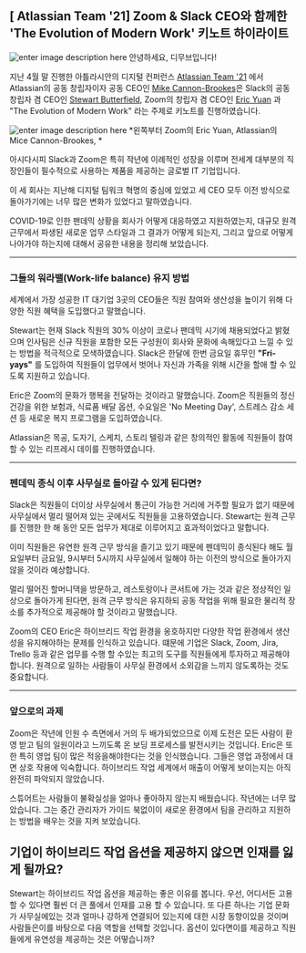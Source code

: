 
## [ Atlassian Team '21] Zoom & Slack CEO와 함께한 'The Evolution of Modern Work' 키노트 하이라이트
![enter image description here](https://i2.wp.com/atlassianblog.wpengine.com/wp-content/uploads/2020/04/brand-4570-how-to-lead-remotely-when-you-dont-have-a-clue@2x.png?w=2240&ssl=1)
안녕하세요, 디무브입니다!

지난 4월 말 진행한 아틀라시안의 디지털 컨퍼런스 [Atlassian Team '21](https://events.atlassian.com/team21) 에서 Atlassian의 공동 창립자이자 공동 CEO인 [Mike Cannon-Brookes](https://www.linkedin.com/in/mcannonbrookes)은 Slack의 공동 창립자 겸 CEO인 [Stewart Butterfield](https://www.linkedin.com/in/butterfield), Zoom의 창립자 겸 CEO인 [Eric Yuan](https://www.linkedin.com/in/ericsyuan) 과 "The Evolution of Modern Work" 라는 주제로 키노트를 진행하였습니다. 

![enter image description here](https://static.ffx.io/images/$zoom_0.53,$multiply_0.5855,$ratio_1.776846,$width_1059,$x_1,$y_0/t_crop_custom/e_sharpen:25,q_85,f_auto/50082adc8cf5638e333be0833ce4e54d308902b1)
*왼쪽부터 Zoom의 Eric Yuan, Atlassian의 Mice Cannon-Brookes,  *

아시다시피 Slack과 Zoom은 특히 작년에 이례적인 성장을 이루며 전세계 대부분의 직장인들이 필수적으로 사용하는 제품을 제공하는 글로벌 IT 기업입니다. 

이 세 회사는 지난해 디지털 팀워크 혁명의 중심에 있었고 세 CEO 모두 이전 방식으로 돌아가기에는 너무 많은 변화가 있었다고 말하였습니다. 

COVID-19로 인한 팬데믹 상황을 회사가 어떻게 대응하였고 지원하였는지, 대규모 원격 근무에서 파생된 새로운 업무 스타일과 그 결과가 어떻게 되는지, 그리고 앞으로 어떻게 나아가야 하는지에 대해서 공유한 내용을 정리해 보았습니다. 

---

### 그들의 워라밸(Work-life balance) 유지 방법

세계에서 가장 성공한 IT 대기업 3곳의 CEO들은 직원 참여와 생산성을 높이기 위해 다양한 직원 혜택을 도입했다고 말했습니다.

Stewart는 현재 Slack 직원의 30% 이상이 코로나 팬데믹 시기에 채용되었다고 밝혔으며 인사팀은 신규 직원을 포함한 모든 구성원이 회사와 문화에 속해있다고 느낄 수 있는 방법을 적극적으로 모색하였습니다. 
Slack은 한달에 한번 금요일 휴무인 **"Fri-yays"** 를 도입하여 직원들이 업무에서 벗어나 자신과 가족을 위해 시간을 할애 할 수 있도록 지원하고 있습니다.

Eric은 Zoom의 문화가 행복을 전달하는 것이라고 말했습니다. Zoom은 직원들의 정신 건강을 위한 보험과, 식료품 배달 옵션, 수요일은 'No Meeting Day', 스트레스 감소 세션 등 새로운 복지 프로그램을 도입하였습니다. 

Atlassian은 목공, 도자기, 스케치, 스토리 텔링과 같은 창의적인 활동에 직원들이 참여할 수 있는 리프레시 데이를 진행하였습니다. 

---
### 펜데믹 종식 이후 사무실로 돌아갈 수 있게 된다면?

Slack은 직원들이 더이상 사무실에서 통근이 가능한 거리에 거주할 필요가 없기 때문에 사무실에서 멀리 떨어져 있는 곳에서도 직원들을 고용하였습니다. Stewart는 원격 근무를 진행한 한 해 동안 모든 업무가 제대로 이루어지고 효과적이었다고 말합니다. 

이미 직원들은 유연한 원격 근무 방식을 즐기고 있기 때문에 펜데믹이 종식된다 해도 월요일부터 금요일, 9시부터 5시까지 사무실에서 일해야 하는 이전의 방식으로 돌아가지 않을 것이라 예상합니다. 

멀리 떨어진 할머니댁을 방문하고, 레스토랑이나 콘서트에 가는 것과 같은  정상적인 일상으로 돌아가게 된다면, 원격 근무 방식은 유지하되 공동 작업을 위해 필요한 물리적 장소를 추가적으로 제공해야 할 것이라고  말했습니다. 
 
Zoom의 CEO Eric은 하이브리드 작업 환경을 옹호하지만 다양한 작업 환경에서 생산성을 유지해야하는 문제를 인식하고 있습니다. 떄문에 기업은 Slack, Zoom, Jira, Trello 등과 같은 업무를 수행 할 수있는 최고의 도구를 직원들에게 투자하고 제공해야합니다. 원격으로 일하는 사람들이 사무실 환경에서 소외감을 느끼지 않도록하는 것도 중요합니다.

---
### 앞으로의 과제 


Zoom은 작년에 인원 수 측면에서 거의 두 배가되었으므로 이제 도전은 모든 사람이 환영 받고 팀의 일원이라고 느끼도록 온 보딩 프로세스를 발전시키는 것입니다. Eric은 또한 특히 영업 팀이 많은 적응을해야한다는 것을 인식했습니다. 그들은 영업 과정에서 대면 상호 작용에 익숙합니다. 하이브리드 작업 세계에서 매출이 어떻게 보이는지는 아직 완전히 파악되지 않았습니다.



스튜어트는 사람들이 불확실성을 얼마나 좋아하지 않는지 배웠습니다. 작년에는 너무 많았습니다. 그는 중간 관리자가 가이드 북없이이 새로운 환경에서 팀을 관리하고 지원하는 방법을 배우는 것을 지켜 보았습니다.

## **기업이 하이브리드 작업 옵션을 제공하지 않으면 인재를 잃게 될까요?**

Stewart는 하이브리드 작업 옵션을 제공하는 좋은 이유를 봅니다. 우선, 어디서든 고용 할 수 있다면 훨씬 더 큰 풀에서 인재를 고용 할 수 있습니다. 또 다른 하나는 기업 문화가 사무실에있는 것과 얼마나 강하게 연결되어 있는지에 대한 시장 동향이있을 것이며 사람들은이를 바탕으로 다음 역할을 선택할 것입니다. 옵션이 있다면이를 제공하고 직원들에게 유연성을 제공하는 것은 어떻습니까?
<!--stackedit_data:
eyJoaXN0b3J5IjpbNDk1NDY3MDEsLTQ4MTMwMjM5OCwtMzY1Mz
gxMzc4LC03NzAzMDU4MjYsMTU2MzQxMjA5NywxMDc2ODYwNTIx
LDY0MTExNjIyMyw5MDIwMjg2ODYsMzczMjIwODM5LC0xNTI0Nj
Q4OTIyLC03MzkzMDExMDddfQ==
-->